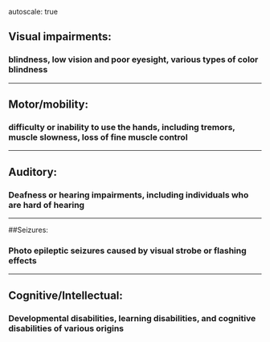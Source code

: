 autoscale: true

## Visual impairments:

### blindness, low vision and poor eyesight, various types of color blindness

---

## Motor/mobility:

### difficulty or inability to use the hands, including tremors, muscle slowness, loss of fine muscle control

---

## Auditory:

### Deafness or hearing impairments, including individuals who are hard of hearing

---

##Seizures:

### Photo epileptic seizures caused by visual strobe or flashing effects

---

## Cognitive/Intellectual:

### Developmental disabilities, learning disabilities, and cognitive disabilities of various origins


